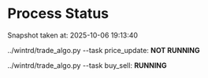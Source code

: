 # Process Status

Snapshot taken at: 2025-10-06 19:13:40

../wintrd/trade_algo.py --task price_update: **NOT RUNNING**

../wintrd/trade_algo.py --task buy_sell: **RUNNING**

